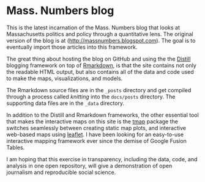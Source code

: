 # Mass. Numbers blog

This is the latest incarnation of the Mass. Numbers blog that looks at
Massachusetts politics and policy through a quantitative lens. The
original version of the blog is at (http://massnumbers.blogspot.com).
The goal is to eventually import those articles into this framework.

The great thing about hosting the blog on GitHub and using the the
[Distill](https://rstudio.github.io/distill/blog.html) blogging
framework on top of [Rmarkdown](https://rmarkdown.rstudio.com/), is
that the site contains not only the readable HTML output, but also
contains all of the data and code used to make the maps,
visualizations, and models.

The Rmarkdown source files are in the `_posts` directory and get
compiled through a process called *knitting* into the
`docs/posts` directory. The supporting data files are in the
`_data` directory.

In addition to the Distill and Rmarkdown frameworks, the other
essential tool that makes the interactive maps on this site is the
[tmap](https://cran.r-project.org/web/packages/tmap/vignettes/tmap-getstarted.html)
package the switches seamlessly between creating static map plots, and
interactive web-based maps using [leaflet](https://leafletjs.com/). I
have been looking for an easy-to-use interactive mapping framework
ever since the demise of Google Fusion Tables.

I am hoping that this exercise in transparency, including the data,
code, and analysis in one open repository, will give a demonstration
of open journalism and reproducible social science.



